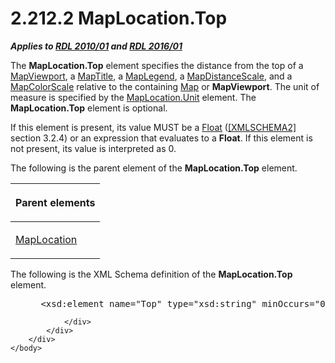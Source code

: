 <html dir="LTR" xmlns:mshelp="http://msdn.microsoft.com/mshelp" xmlns:ddue="http://ddue.schemas.microsoft.com/authoring/2003/5" xmlns:xlink="http://www.w3.org/1999/xlink" xmlns:tool="http://www.microsoft.com/tooltip">
    <head>
        <meta http-equiv="Content-Type" content="text/html; CHARSET=utf-8"></meta>
        <meta name="save" content="history"></meta>
        <title>2.212.2 MapLocation.Top</title>
        <xml>
            <mshelp:toctitle title="2.212.2 MapLocation.Top"></mshelp:toctitle>
            <mshelp:rltitle title="[MS-RDL]: MapLocation.Top"></mshelp:rltitle>
            <mshelp:keyword index="A" term="33b10622-9f8f-4337-a208-dab46bfd6859"></mshelp:keyword>
            <mshelp:attr name="DCSext.ContentType" value="open specification"></mshelp:attr>
            <mshelp:attr name="AssetID" value="33b10622-9f8f-4337-a208-dab46bfd6859"></mshelp:attr>
            <mshelp:attr name="TopicType" value="kbRef"></mshelp:attr>
            <mshelp:attr name="DCSext.Title" value="[MS-RDL]: MapLocation.Top" />
        </xml>
    </head>
    <body>
        <div id="header">
            <h1 class="heading">2.212.2 MapLocation.Top</h1>
        </div>
        <div id="mainSection">
            <div id="mainBody">
                <div id="allHistory" class="saveHistory"></div>
                <div id="sectionSection0" class="section" name="collapseableSection">
                    

<p><b><i>Applies to </i></b><a href="3428e690-a348-4ec7-8a6a-8efb42d2cdee.html"><b><i>RDL 2010/01</i></b></a><b><i>
and </i></b><a href="52ce3983-2bfc-4e72-9359-42aaf5fe4509.html"><b><i>RDL 2016/01</i></b></a></p>

<p>The <b>MapLocation.Top</b> element specifies the distance
from the top of a <a href="55679f1a-a5b6-4b08-b284-ff6e27deedb4.html">MapViewport</a>,
a <a href="9b8a7ec3-44b5-46d8-bdca-cb99308fa1f9.html">MapTitle</a>, a <a href="71c7ce11-4e8a-433b-975a-731e089ea04f.html">MapLegend</a>, a <a href="04ab14be-9206-4c63-bc93-d68bb48ed02c.html">MapDistanceScale</a>, and a <a href="fc14b477-a2d2-4048-843d-6a19beeb30bf.html">MapColorScale</a> relative to
the containing <a href="fd166dd8-6772-4507-b3f6-50a2b7cfd6ac.html">Map</a> or <b>MapViewport</b>.
The unit of measure is specified by the <a href="1bd056ac-60fd-4854-9132-9a6c3c011729.html">MapLocation.Unit</a> element.
The <b>MapLocation.Top</b> element is optional. </p>

<p>If this element is present, its value MUST be a <a href="c7d0946f-992e-4abc-a304-09b53e030692.html">Float</a> (<a href="https://go.microsoft.com/fwlink/?LinkId=90610">[XMLSCHEMA2]</a> section
3.2.4) or an expression that evaluates to a <b>Float</b>. If this element is
not present, its value is interpreted as 0. </p>

<p>The following is the parent element of the <b>MapLocation.Top</b>
element.</p>

<table>
 <thead>
  <tr>
   <th>
   <p>Parent elements</p>
   </th>
  </tr>
 </thead>
 <tr>
  <td>
  <p><a href="5888ec40-7918-47d0-9b80-4d5897124957.html">MapLocation</a></p>
  </td>
 </tr>
</table>

<p>The following is the XML Schema definition of the <b>MapLocation.Top</b>
element.</p>

<dl>
<dd>
<div><pre> &lt;xsd:element name=&quot;Top&quot; type=&quot;xsd:string&quot; minOccurs=&quot;0&quot; /&gt;
</pre></div>
</dd></dl>


                </div>
            </div>
        </div>
    </body>
</html>